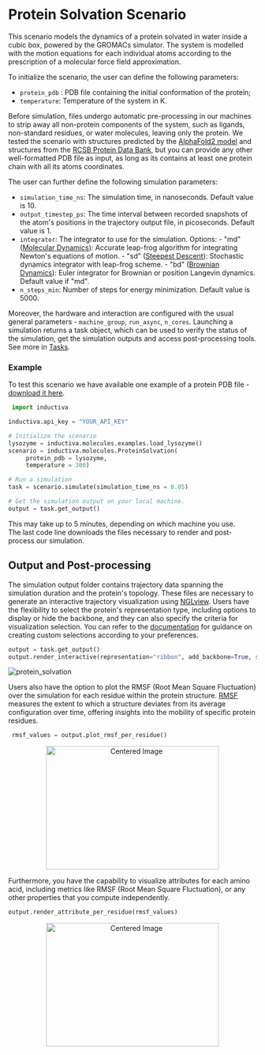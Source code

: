 # Protein Solvation Scenario

This scenario models the dynamics of a protein solvated in water inside a cubic box, powered by the GROMACs simulator. The system is modelled with the motion equations for each individual atoms according to the prescription of a molecular force field approximation.

To initialize the scenario, the user can define the following parameters:
- `protein_pdb` : PDB file containing the initial conformation of the protein;
- `temperature`: Temperature of the system in K.

Before simulation, files undergo automatic pre-processing in our machines to strip away all non-protein components of the system, such 
as ligands, non-standard residues, or water molecules, leaving only the protein.
We tested the scenario with structures predicted by the [AlphaFold2 model](https://alphafold.ebi.ac.uk) and structures from the [RCSB Protein Data Bank](https://www.rcsb.org), but you can provide any other well-formatted PDB file as input, as long as its contains at least one protein chain with all its atoms coordinates. 



The user can further define the following simulation parameters:
- `simulation_time_ns`: The simulation time, in nanoseconds. Default value is 10.
- `output_timestep_ps`: The time interval between recorded snapshots of the atom's positions in the trajectory output file, in picoseconds. Default value is 1.
- `integrator`: The integrator to use for the simulation.
    Options:
                - "md" ([Molecular Dynamics](https://manual.gromacs.org/documentation/2019/reference-manual/algorithms/molecular-dynamics.html)): Accurate leap-frog algorithm for
                integrating Newton's equations of motion.
                - "sd" ([Steepest Descent](https://manual.gromacs.org/current/reference-manual/algorithms/energy-minimization.html)): Stochastic dynamics integrator with
                leap-frog scheme.
                - "bd" ([Brownian Dynamics](https://manual.gromacs.org/documentation/2021.2/reference-manual/algorithms/brownian-dynamics.html)): Euler integrator for Brownian or
                position Langevin dynamics.
    Default value if "md".
- `n_steps_min`: Number of steps for energy minimization. Default value is 5000.

Moreover, the hardware and interaction are configured with the usual general parameters - `machine_group`, `run_async`, `n_cores`.
 Launching a simulation returns a task object, which can be used to verify the status of the simulation, get the simulation outputs and access post-processing tools. See more in [Tasks](inductiva/README.md).

### Example

To test this scenario we have available one example of a protein PDB file - [download it here](inductiva/resources/alanine.pdb).

```python
 import inductiva

inductiva.api_key = "YOUR_API_KEY"

# Initialize the scenario
lysozyme = inductiva.molecules.examples.load_lysozyme()
scenario = inductiva.molecules.ProteinSolvation(
     protein_pdb = lysozyme,
     temperature = 300)

# Run a simulation
task = scenario.simulate(simulation_time_ns = 0.05)

# Get the simulation output on your local machine.
output = task.get_output()
 ```
This may take up to 5 minutes, depending on which machine you use.  
The last code line downloads the files necessary to render and post-process our simulation.

## Output and Post-processing 
The simulation output folder contains trajectory data spanning the simulation duration and the protein's topology. These files are necessary to generate an interactive trajectory visualization using [NGLview](https://github.com/nglviewer/nglview). Users have the flexibility to select the protein's representation type, including options to display or hide the backbone, and they can also specify the criteria for visualization selection. You can refer to the [documentation](https://nglviewer.org/ngl/api/manual/usage/selection-language.html) for guidance on creating custom selections according to your preferences.

```python
output = task.get_output()
output.render_interactive(representation="ribbon", add_backbone=True, selection="protein")
 ```
![protein_solvation](https://github.com/inductiva/inductiva/assets/114397668/e9dfe7d9-9c2b-4be4-90c3-0d68a2a7b9fd)

Users also have the option to plot the RMSF (Root Mean Square Fluctuation) over the simulation for each residue within the protein structure. [RMSF](https://userguide.mdanalysis.org/stable/examples/analysis/alignment_and_rms/rmsf.html) measures the extent to which a structure deviates from its average configuration over time, offering insights into the mobility of specific protein residues. 

```python
 rmsf_values = output.plot_rmsf_per_residue()
 ```
<p align="center">
  <img src="https://github.com/inductiva/inductiva/assets/114397668/811bc191-6944-4b77-a0e2-0ba99b679246" alt="Centered Image" width="350" height="250">
</p>

Furthermore, you have the capability to visualize attributes for each amino acid, including metrics like RMSF (Root Mean Square Fluctuation), or any other properties that you compute independently.

```python
output.render_attribute_per_residue(rmsf_values)
 ```
<p align="center">
  <img src="https://github.com/inductiva/inductiva/assets/114397668/e9bbe012-030b-4e70-8774-fc2ff7bfb8e4" alt="Centered Image" width="350" height="250">
